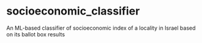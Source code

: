 # socioeconomic_classifier
An ML-based classifier of socioeconomic index of a locality in Israel based on its ballot box results

